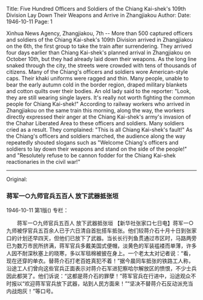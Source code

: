 Title: Five Hundred Officers and Soldiers of the Chiang Kai-shek's 109th Division Lay Down Their Weapons and Arrive in Zhangjiakou
Author:
Date: 1946-10-11
Page: 1

Xinhua News Agency, Zhangjiakou, 7th -- More than 500 captured officers and soldiers of the Chiang Kai-shek's 109th Division arrived in Zhangjiakou on the 6th, the first group to take the train after surrendering. They arrived four days earlier than Chiang Kai-shek's planned arrival in Zhangjiakou on October 10th, but they had already laid down their weapons. As the long line snaked through the city, the streets were crowded with tens of thousands of citizens. Many of the Chiang's officers and soldiers wore American-style caps. Their khaki uniforms were ragged and thin. Many people, unable to bear the early autumn cold in the border region, draped military blankets and cotton quilts over their bodies. An old lady said to the reporter: "Look, they are still wearing single layers. It's really not worth fighting the common people for Chiang Kai-shek!" According to railway workers who arrived in Zhangjiakou on the same train this morning, along the way, the workers directly expressed their anger at the Chiang Kai-shek's army's invasion of the Chahar Liberated Area to these officers and soldiers. Many soldiers cried as a result. They complained: "This is all Chiang Kai-shek's fault!" As the Chiang's officers and soldiers marched, the audience along the way repeatedly shouted slogans such as "Welcome Chiang's officers and soldiers to lay down their weapons and stand on the side of the people!" and "Resolutely refuse to be cannon fodder for the Chiang Kai-shek reactionaries in the civil war!"



<hr /> 

Original: 


### 蒋军一○九师官兵五百人  放下武器抵张垣

1946-10-11
第1版()
专栏：

　　蒋军一○九师官兵五百人
    放下武器抵张垣
    【新华社张家口七日电】蒋军一○九师被俘官兵五百余人已于六日清自首批搭车抵张。他们较蒋介石十月十日到张家口的计划还早四天，但他们已放下了武器。当长长行列鱼贯通过市区时，马路两旁已为数万市民所挤满，蒋军官兵多戴美国式便帽，淡黄色的军装褴褛而单薄，许多人因不耐深秋塞上的晓寒，多以军毯棉被披在身上。一个老太太对记者说：“看，现在还穿的单衣。替蒋介石打老百姓真犯不着！”据今晨同车抵张的铁路工人称，沿途工人们曾向这些官兵正面表示对蒋介石军进犯察哈尔解放区的愤恨，不少士兵因此都哭了。他们诉说：“这都是蒋介石的罪孽！”蒋军官兵在行进中，沿途观众不时报以“欢迎蒋军官兵放下武器，站到人民方面来！”“坚决不替蒋介石反动派充当内战炮灰！”等口号。
